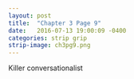```yaml
---
layout: post
title:  "Chapter 3 Page 9"
date:   2016-07-13 19:00:09 -0400
categories: strip grip
strip-image: ch3pg9.png
---
```

Killer conversationalist   
